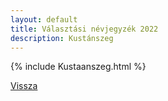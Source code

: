 ```yaml
---
layout: default
title: Választási névjegyzék 2022
description: Kustánszeg
---
```


{% include Kustaanszeg.html %}

[Vissza](./)